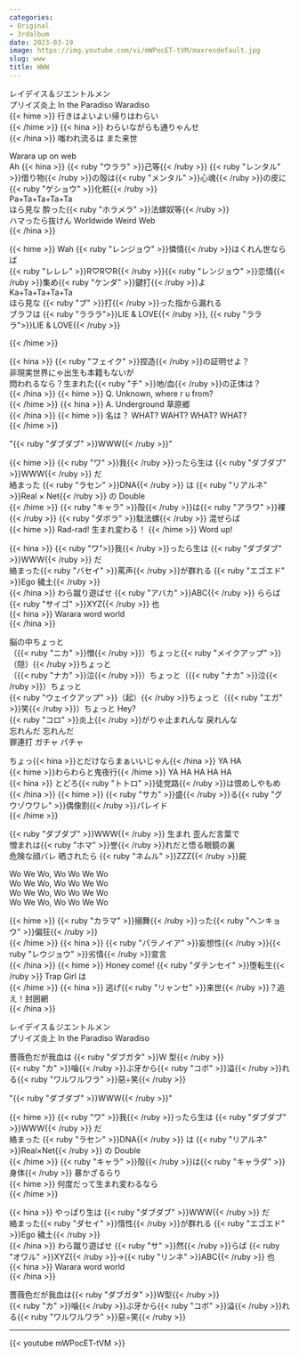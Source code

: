 ```yaml
---
categories:
- Original
- 3rdalbum
date: 2023-03-19
image: https://img.youtube.com/vi/mWPocET-tVM/maxresdefault.jpg
slug: www
title: WWW
---
```



レイデイス＆ジエントルメン  
プリイズ炎上 In the Paradiso Waradiso  
{{< hime >}}
行きはよいよい帰りはわらい  
{{< /hime >}}
{{< hina >}}
わらいながらも通りゃんせ  
{{< /hina >}}
嗤われ流るは また来世  

Warara up on web  
Ah 
{{< hina >}}
{{< ruby "ウララ" >}}己等{{< /ruby >}} {{< ruby "レンタル" >}}借り物{{< /ruby >}}の殻は{{< ruby "メンタル" >}}心魂{{< /ruby >}}の皮に{{< ruby "ゲショウ" >}}化粧{{< /ruby >}}  
Pa+Ta+Ta+Ta+Ta  
ほら見な 酔った{{< ruby "ホラメラ" >}}法螺奴等{{< /ruby >}}  
ハマったら抜けん Worldwide Weird Web  
{{< /hina >}}

{{< hime >}}
Wah {{< ruby "レンジョウ" >}}憐情{{< /ruby >}}はくれん世ならば  
{{< ruby "レレレ" >}}R♡R♡R{{< /ruby >}}{{< ruby "レンジョウ" >}}恋情{{< /ruby >}}集め{{< ruby "ケンダ" >}}鍵打{{< /ruby >}}よ  
Ka+Ta+Ta+Ta+Ta  
ほら見な {{< ruby "ブ" >}}打{{< /ruby >}}った指から漏れる  
ブラフは {{< ruby "ラララ">}}LIE & LOVE{{< /ruby >}}, {{< ruby "ラララ">}}LIE & LOVE{{< /ruby >}}  

{{< /hime >}}

{{< hina >}}
{{< ruby "フェイク" >}}捏造{{< /ruby >}}の証明せよ？  
非現実世界にゃ出生も本籍もないが  
問われるなら？生まれた{{< ruby "チ" >}}地/血{{< /ruby >}}の正体は？  
{{< /hina >}}
{{< hime >}}
Q. Unknown, where r u from?  
{{< /hime >}}
{{< hina >}}
A. Underground 草原郷  
{{< /hina >}}
{{< hime >}}
名は？ WHAT? WAHT? WHAT? WHAT?  
{{< /hime >}}

"{{< ruby "ダブダブ" >}}WWW{{< /ruby >}}"

{{< hime >}}
{{< ruby "ワ" >}}我{{< /ruby >}}ったら生は {{< ruby "ダブダブ" >}}WWW{{< /ruby >}} だ  
絡まった {{< ruby "ラセン" >}}DNA{{< /ruby >}} は {{< ruby "リアルネ" >}}Real × Net{{< /ruby >}} の Double  
{{< /hime >}}
{{< ruby "キャラ" >}}殻{{< /ruby >}}は{{< ruby "アラワ" >}}裸{{< /ruby >}} {{< ruby "ダボラ" >}}駄法螺{{< /ruby >}} 混ぜらば  
{{< hime >}}
Rad-rad! 生まれ変わる！
{{< /hime >}}
Word up!  

{{< hina >}}
{{< ruby "ワ">}}我{{< /ruby >}}ったら生は {{< ruby "ダブダブ" >}}WWW{{< /ruby >}} だ  
絡まった{{< ruby "バセイ" >}}罵声{{< /ruby >}}が群れる {{< ruby "エゴエド" >}}Ego 穢土{{< /ruby >}}  
{{< /hina >}}
わら蹴り遊ばせ {{< ruby "アバカ" >}}ABC{{< /ruby >}} ららば {{< ruby "サイゴ" >}}XYZ{{< /ruby >}} 也  
{{< hina >}}
Warara word world  
{{< /hina >}}

脳の中ちょっと  
（{{< ruby "ニカ" >}}憎{{< /ruby >}}）ちょっと{{< ruby "メイクアップ" >}}（隠）{{< /ruby >}}ちょっと  
（{{< ruby "ナカ" >}}泣{{< /ruby >}}）ちょっと（{{< ruby "ナカ" >}}泣{{< /ruby >}}）ちょっと  
{{< ruby "ウェイクアップ" >}}（起）{{< /ruby >}}ちょっと（{{< ruby "エガ" >}}笑{{< /ruby >}}）ちょっと Hey?  
{{< ruby "コロ" >}}炎上{{< /ruby >}}がりゃ止まれんな 戻れんな  
忘れんだ 忘れんだ  
罪連打 ガチャ パチャ  

ちょっ{{< hina >}}とだけならまぁいいじゃん{{< /hina >}} YA HA  
{{< hime >}}わらわらと鬼夜行{{< /hime >}} YA HA HA HA HA  
{{< hina >}}
とどろ{{< ruby "トトロ" >}}徒党路{{< /ruby >}}は恨めしやもめ  
{{< /hina >}}
{{< hime >}}
{{< ruby "サカ" >}}盛{{< /ruby >}}る{{< ruby "グウゾウワレ" >}}偶像割{{< /ruby >}}パレイド  
{{< /hime >}}

{{< ruby "ダブダブ" >}}WWW{{< /ruby >}} 生まれ 歪んだ言葉で  
憎まれは{{< ruby "ホマ" >}}誉{{< /ruby >}}れだと悟る眼鏡の裏  
危険な顔バレ 晒されたら {{< ruby "ネムル" >}}ZZZ{{< /ruby >}}屍  

Wo We Wo, Wo Wo We Wo  
Wo We Wo, Wo Wo We Wo   
Wo We Wo, Wo Wo We Wo  
Wo We Wo, Wo Wo We Wo  

{{< hime >}}
{{< ruby "カラマ" >}}搦舞{{< /ruby >}}った{{< ruby "ヘンキョウ" >}}偏狂{{< /ruby >}}  
{{< /hime >}}
{{< hina >}}
{{< ruby "パラノイア" >}}妄想性{{< /ruby >}}{{< ruby "レウジョウ" >}}劣情{{< /ruby >}}宣言  
{{< /hina >}}
{{< hime >}}
Honey come! {{< ruby "ダテンセイ" >}}堕転生{{< /ruby >}} Trap Girl は  
{{< /hime >}}
{{< hina >}}
逃げ{{< ruby "リャンセ" >}}来世{{< /ruby >}}？追え！封囲網  
{{< /hina >}}

レイデイス＆ジエントルメン  
プリイズ炎上 In the Paradiso Waradiso  

薔薇色だが我血は {{< ruby "ダブガタ" >}}W 型{{< /ruby >}}  
{{< ruby "カ" >}}噛{{< /ruby >}}ぶ牙から{{< ruby "コボ" >}}溢{{< /ruby >}}れる{{< ruby "ワルワルワラ" >}}惡÷笑{{< /ruby >}}  

"{{< ruby "ダブダブ" >}}WWW{{< /ruby >}}"

{{< hime >}}
{{< ruby "ワ" >}}我{{< /ruby >}}ったら生は {{< ruby "ダブダブ" >}}WWW{{< /ruby >}} だ  
絡まった {{< ruby "ラセン" >}}DNA{{< /ruby >}} は {{< ruby "リアルネ" >}}Real×Net{{< /ruby >}} の Double  
{{< /hime >}}
{{< ruby "キャラ" >}}殻{{< /ruby >}}は{{< ruby "キャラダ" >}}身体{{< /ruby >}} 暴かざるらり  
{{< hime >}}
何度だって生まれ変わるなら  
{{< /hime >}}

{{< hina >}}
やっぱり生は {{< ruby "ダブダブ" >}}WWW{{< /ruby >}} だ  
絡まった{{< ruby "ダセイ" >}}惰性{{< /ruby >}}が群れる {{< ruby "エゴエド" >}}Ego 穢土{{< /ruby >}}  
{{< /hina >}}
わら蹴り遊ばせ {{< ruby "サ" >}}然{{< /ruby >}}らば {{< ruby "オワル" >}}XYZ{{< /ruby >}}→{{< ruby "リンネ" >}}ABC{{< /ruby >}} 也  
{{< hina >}}
Warara word world  
{{< /hina >}}

薔薇色だが我血は{{< ruby "ダブガタ" >}}W型{{< /ruby >}}  
{{< ruby "カ" >}}噛{{< /ruby >}}ぶ牙から{{< ruby "コボ" >}}溢{{< /ruby >}}れる{{< ruby "ワルワルワラ" >}}惡÷笑{{< /ruby >}}  

---

{{< youtube mWPocET-tVM >}}